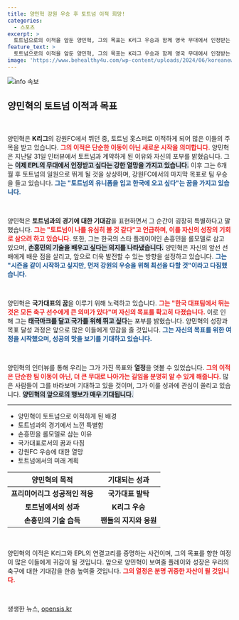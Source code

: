 ```yaml
---
title: 양민혁 강원 우승 후 토트넘 이적 희망!
categories:
  - 스포츠
excerpt: >
  토트넘으로의 이적을 앞둔 양민혁, 그의 목표는 K리그 우승과 함께 영국 무대에서 인정받는 것! 손흥민을 롤모델로 삼고, 대한민국 대표로서는 꿈에 그리던 태극마크에 도전한다. 
feature_text: >
  토트넘으로의 이적을 앞둔 양민혁, 그의 목표는 K리그 우승과 함께 영국 무대에서 인정받는 것! 손흥민을 롤모델로 삼고, 대한민국 대표로서는 꿈에 그리던 태극마크에 도전한다. 
image: 'https://www.behealthy4u.com/wp-content/uploads/2024/06/koreanews.jpg'
---
```


<p><img src="https://www.behealthy4u.com/wp-content/uploads/2024/06/koreanews.jpg" alt="info 속보" /></p>

<h2 data-ke-size="size26">양민혁의 토트넘 이적과 목표</h2>

<p data-ke-size="size16">&nbsp;</p>

<p>양민혁은 <b>K리그</b>의 강원FC에서 뛰던 중, 토트넘 홋스퍼로 이적하게 되어 많은 이들의 주목을 받고 있습니다. <b><span style="color: #ee2323;">그의 이적은 단순한 이동이 아닌 새로운 시작을 의미합니다.</span></b> 양민혁은 지난달 31일 인터뷰에서 토트넘과 계약하게 된 이유와 자신의 포부를 밝혔습니다. 그는 <b><span style="background-color: #21538527;">이제 EPL의 무대에서 인정받고 싶다는 강한 열망을 가지고 있습니다.</span></b> 이후 그는 6개월 후 토트넘의 일원으로 뛰게 될 것을 상상하며, 강원FC에서의 마지막 목표로 팀 우승을 들고 있습니다. <b><span style="color: #1a5490;">그는 "토트넘의 유니폼을 입고 한국에 오고 싶다"는 꿈을 가지고 있습니다.</span></b></p>

<p data-ke-size="size16">&nbsp;</p>

<p>양민혁은 <b>토트넘과의 경기에 대한 기대감</b>을 표현하면서 그 순간이 굉장히 특별하다고 말했습니다. <b><span style="color: #ee2323;">그는 "토트넘이 나를 유심히 볼 것 같다"고 언급하며, 이를 자신의 성장의 기회로 삼으려 하고 있습니다.</span></b> 또한, 그는 한국의 스타 플레이어인 손흥민을 롤모델로 삼고 있으며, <b><span style="background-color: #21538527;">손흥민의 기술을 배우고 싶다는 의지를 나타냈습니다.</span></b> 양민혁은 자신의 앞선 선배에게 배운 점을 살리고, 앞으로 더욱 발전할 수 있는 방향을 설정하고 있습니다. <b><span style="color: #1a5490;">그는 "시즌을 같이 시작하고 싶지만, 먼저 강원의 우승을 위해 최선을 다할 것"이라고 다짐했습니다.</span></b> </p>

<p data-ke-size="size16">&nbsp;</p>

<p>양민혁은 <b>국가대표의 꿈</b>을 이루기 위해 노력하고 있습니다. <b><span style="color: #ee2323;">그는 "한국 대표팀에서 뛰는 것은 모든 축구 선수에게 큰 의미가 있다"며 자신의 목표를 확고히 다졌습니다.</span></b> 이로 인해 그는 <b><span style="background-color: #21538527;">태극마크를 달고 국가를 위해 뛰고 싶다</span></b>는 포부를 밝혔습니다. 양민혁의 성장과 목표 달성 과정은 앞으로 많은 이들에게 영감을 줄 것입니다. <b><span style="color: #1a5490;">그는 자신의 목표를 위한 여정을 시작했으며, 성공의 맛을 보기를 기대하고 있습니다.</span></b> </p>

<p data-ke-size="size16">&nbsp;</p>

<p>양민혁의 인터뷰를 통해 우리는 그가 가진 목표와 <b>열정</b>을 엿볼 수 있었습니다. <b><span style="color: #ee2323;">그의 이적은 단순한 팀 이동이 아닌, 더 큰 무대로 나아가는 길임을 분명히 알 수 있게 해줍니다.</span></b> 많은 사람들이 그를 바라보며 기대하고 있을 것이며, 그가 이룰 성과에 관심이 쏠리고 있습니다. <b><span style="background-color: #21538527;">양민혁의 앞으로의 행보가 매우 기대됩니다.</span></b> </p>

<hr>

<ul>
<li>양민혁이 토트넘으로 이적하게 된 배경</li>
<li>토트넘과의 경기에서 느낀 특별함</li>
<li>손흥민을 롤모델로 삼는 이유</li>
<li>국가대표로서의 꿈과 다짐</li>
<li>강원FC 우승에 대한 열망</li>
<li>토트넘에서의 미래 계획</li>
</ul>

<table style="width: 100%;">
<thead>
<tr>
<th style="text-align: center;">양민혁의 목적</th>
<th style="text-align: center;">기대되는 성과</th>
</tr>
</thead>
<tbody>
<tr>
<td style="text-align: center; height: 17px;"><b>프리미어리그 성공적인 적응</b></td>
<td style="text-align: center; height: 17px;"><b>국가대표 발탁</b></td>
</tr>
<tr>
<td style="text-align: center; height: 17px;"><b>토트넘에서의 성과</b></td>
<td style="text-align: center; height: 17px;"><b>K리그 우승</b></td>
</tr>
<tr>
<td style="text-align: center; height: 17px;"><b>손흥민의 기술 습득</b></td>
<td style="text-align: center; height: 17px;"><b>팬들의 지지와 응원</b></td>
</tr>
</tbody>
</table>

<p data-ke-size="size16">&nbsp;</p>

<p>양민혁의 이적은 K리그와 EPL의 연결고리를 증명하는 사건이며, 그의 목표를 향한 여정이 많은 이들에게 귀감이 될 것입니다. 앞으로 양민혁이 보여줄 플레이와 성장은 우리의 축구에 대한 기대감을 한층 높여줄 것입니다. <b><span style="color: #ee2323;">그의 열정은 분명 귀중한 자산이 될 것입니다.</span></b> </p>

<p data-ke-size="size16">&nbsp;</p>
생생한 뉴스, <a href="https://opensis.kr" rel="dofollow">opensis.kr</a>


